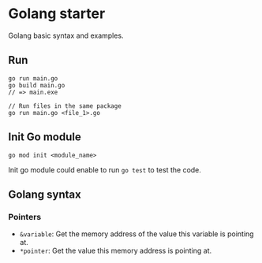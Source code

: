 # Golang starter

Golang basic syntax and examples.

## Run

    go run main.go
    go build main.go
    // => main.exe

    // Run files in the same package
    go run main.go <file_1>.go

## Init Go module

    go mod init <module_name>

Init go module could enable to run `go test` to test the code.

## Golang syntax

### Pointers

- `&variable`: Get the memory address of the value this variable is pointing at.
- `*pointer`: Get the value this memory address is pointing at.
